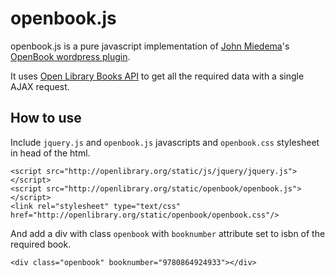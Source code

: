# openbook.js

openbook.js is a pure javascript implementation of [John Miedema](http://johnmiedema.ca)'s [OpenBook wordpress plugin](http://johnmiedema.ca/openbook-wordpress-plugin/). 

It uses [Open Library Books API](http://openlibrary.org/dev/docs/api/books) to get all the required data with a single AJAX request.

## How to use

Include `jquery.js` and `openbook.js` javascripts and `openbook.css` stylesheet in head of the html.

    <script src="http://openlibrary.org/static/js/jquery/jquery.js"></script>
    <script src="http://openlibrary.org/static/openbook/openbook.js"></script>
    <link rel="stylesheet" type="text/css" href="http://openlibrary.org/static/openbook/openbook.css"/>

And add a div with class `openbook` with `booknumber` attribute set to isbn of the required book.

    <div class="openbook" booknumber="9780864924933"></div>
